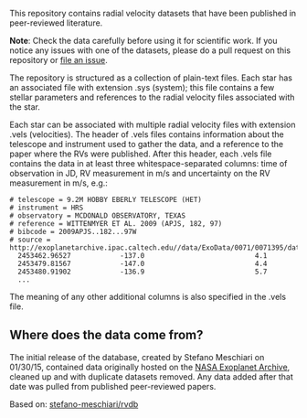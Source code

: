 This repository contains radial velocity datasets that have been published in peer-reviewed literature.

**Note**: Check the data carefully before using it for scientific work. If you notice any issues with one of the datasets, please do a pull request on this repository or [file an issue](https://github.com/j-faria/rvdb/issues).


The repository is structured as a collection of plain-text files. 
Each star has an associated file with extension .sys (system); 
this file contains a few stellar parameters and references to the radial velocity files associated with the star.

Each star can be associated with multiple radial velocity files with extension .vels (velocities). 
The header of .vels files contains information about the telescope and instrument used to gather the data, 
and a reference to the paper where the RVs were published. 
After this header, each .vels file contains the data in at least three whitespace-separated columns: 
time of observation in JD, RV measurement in m/s and uncertainty on the RV measurement in m/s, e.g.:

```
# telescope = 9.2M HOBBY EBERLY TELESCOPE (HET)
# instrument = HRS
# observatory = MCDONALD OBSERVATORY, TEXAS
# reference = WITTENMYER ET AL. 2009 (APJS, 182, 97)
# bibcode = 2009APJS..182...97W
# source = http://exoplanetarchive.ipac.caltech.edu//data/ExoData/0071/0071395/data/UID_0071395_RVC_003.tbl
  2453462.96527            -137.0                           4.1
  2453479.81567            -147.0                           4.4
  2453480.91902            -136.9                           5.7
  ...
```

The meaning of any other additional columns is also specified in the .vels file.


## Where does the data come from?
The initial release of the database, created by Stefano Meschiari on 01/30/15, contained data originally hosted on the [NASA Exoplanet Archive](http://exoplanetarchive.ipac.caltech.edu), cleaned up and with duplicate datasets removed. Any data added after that date was pulled from published peer-reviewed papers.



Based on: [stefano-meschiari/rvdb](https://github.com/stefano-meschiari/rvdb)

